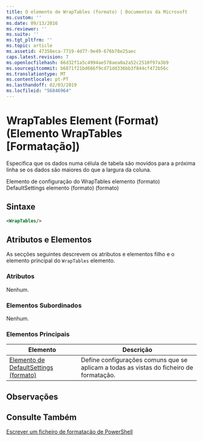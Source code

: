 ```yaml
---
title: O elemento de WrapTables (formato) | Documentos da Microsoft
ms.custom: ''
ms.date: 09/13/2016
ms.reviewer: ''
ms.suite: ''
ms.tgt_pltfrm: ''
ms.topic: article
ms.assetid: 47358eca-7719-4d77-9e49-676b78e25aec
caps.latest.revision: 7
ms.openlocfilehash: 66d32f1a5c4994ae578aea0a2a52c2510f97a3b9
ms.sourcegitcommit: b6871f21bd666f9cd71dd336bb3f844cf472b56c
ms.translationtype: MT
ms.contentlocale: pt-PT
ms.lasthandoff: 02/03/2019
ms.locfileid: "56846964"
---
```

# <a name="wraptables-element-format"></a>WrapTables Element (Format) (Elemento WrapTables [Formatação])

Especifica que os dados numa célula de tabela são movidos para a próxima linha se os dados são maiores do que a largura da coluna.

Elemento de configuração do WrapTables elemento (formato) DefaultSettings elemento (formato) (formato)

## <a name="syntax"></a>Sintaxe

```xml
<WrapTables/>
```

## <a name="attributes-and-elements"></a>Atributos e Elementos

As secções seguintes descrevem os atributos e elementos filho e o elemento principal do `WrapTables` elemento.

### <a name="attributes"></a>Atributos

Nenhum.

### <a name="child-elements"></a>Elementos Subordinados

Nenhum.

### <a name="parent-elements"></a>Elementos Principais

|Elemento|Descrição|
|-------------|-----------------|
|[Elemento de DefaultSettings (formato)](./defaultsettings-element-format.md)|Define configurações comuns que se aplicam a todas as vistas do ficheiro de formatação.|

## <a name="remarks"></a>Observações

## <a name="see-also"></a>Consulte Também

[Escrever um ficheiro de formatação de PowerShell](./writing-a-powershell-formatting-file.md)

